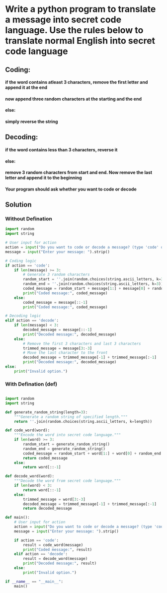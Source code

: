 # Write a python program to translate a message into secret code language. Use the rules below to translate normal English into secret code language

## Coding:
#### if the word contains atleast 3 characters, remove the first letter and append it at the end
####   now append three random characters at the starting and the end
#### else:
####  simply reverse the string

## Decoding:
#### if the word contains less than 3 characters, reverse it
#### else:
####   remove 3 random characters from start and end. Now remove the last letter and append it to the beginning

####  Your program should ask whether you want to code or decode

## Solution

### Without Defination

```python
import random
import string

# User input for action
action = input("Do you want to code or decode a message? (type 'code' or 'decode'): ").strip().lower()
message = input("Enter your message: ").strip()

# Coding logic
if action == 'code':
    if len(message) >= 3:
        # Generate 3 random characters
        random_start = ''.join(random.choices(string.ascii_letters, k=3))
        random_end = ''.join(random.choices(string.ascii_letters, k=3))
        coded_message = random_start + message[1:] + message[0] + random_end
        print("Coded message:", coded_message)
    else:
        coded_message = message[::-1]
        print("Coded message:", coded_message)

# Decoding logic
elif action == 'decode':
    if len(message) < 3:
        decoded_message = message[::-1]
        print("Decoded message:", decoded_message)
    else:
        # Remove the first 3 characters and last 3 characters
        trimmed_message = message[3:-3]
        # Move the last character to the front
        decoded_message = trimmed_message[-1] + trimmed_message[:-1]
        print("Decoded message:", decoded_message)
else:
    print("Invalid option.")

```

### With Defination (def)

```python

import random
import string

def generate_random_string(length=3):
    """Generate a random string of specified length."""
    return ''.join(random.choices(string.ascii_letters, k=length))

def code_word(word):
    """Encode the word into secret code language."""
    if len(word) >= 3:
        random_start = generate_random_string()
        random_end = generate_random_string()
        coded_message = random_start + word[1:] + word[0] + random_end
        return coded_message
    else:
        return word[::-1]

def decode_word(word):
    """Decode the word from secret code language."""
    if len(word) < 3:
        return word[::-1]
    else:
        trimmed_message = word[3:-3]
        decoded_message = trimmed_message[-1] + trimmed_message[:-1]
        return decoded_message

def main():
    # User input for action
    action = input("Do you want to code or decode a message? (type 'code' or 'decode'): ").strip().lower()
    message = input("Enter your message: ").strip()

    if action == 'code':
        result = code_word(message)
        print("Coded message:", result)
    elif action == 'decode':
        result = decode_word(message)
        print("Decoded message:", result)
    else:
        print("Invalid option.")

if __name__ == "__main__":
    main()

```

































